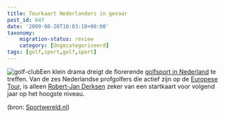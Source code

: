 ```yaml
---
title: Tourkaart Nederlanders in gevaar
post_id: 647
date: '2009-08-20T10:03:10+00:00'
taxonomy:
    migration-status: review
    category: [Ongecategoriseerd]
tags: [golf,sport,golf,sport]
---
```

![golf-club](/wp-content/uploads/2009/08/golf-club.jpg?w=150 "golf-club")Een klein drama dreigt de florerende [golfsport in Nederland](http://www.golfsite.nl/) te treffen. Van de zes Nederlandse profgolfers die actief zijn op de [Europese Tour](http://www.europeantour.com/), is alleen [Robert-Jan Derksen](http://www.robertjanderksen.nl) zeker van een startkaart voor volgend jaar op het hoogste niveau.

(bron: [Sportwereld.nl](http://www.sportwereld.nl/algemeen/3438308/Tourkaart_Nederlanders_in_gevaar.html))